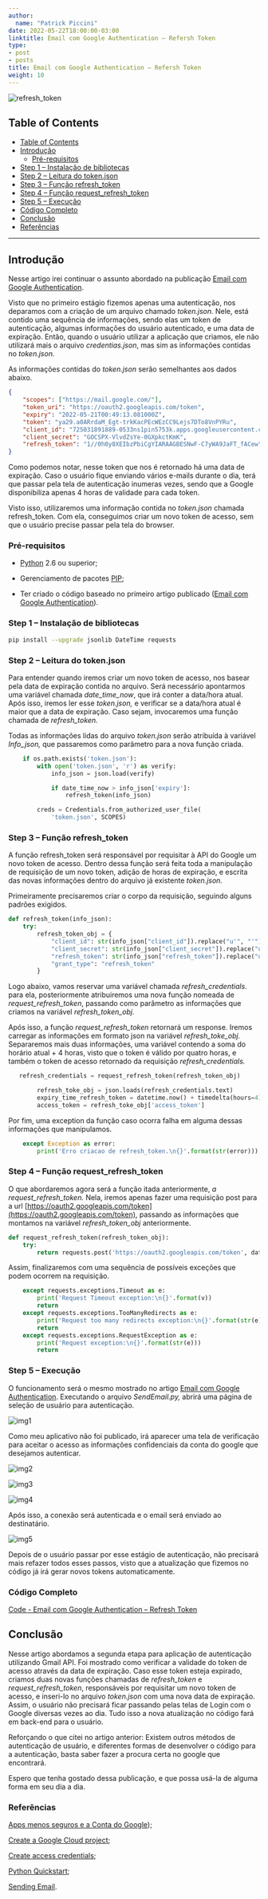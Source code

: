 ```yaml
---
author:
  name: "Patrick Piccini"
date: 2022-05-22T18:00:00-03:00
linktitle: Email com Google Authentication – Refersh Token
type:
- post
- posts
title: Email com Google Authentication – Refersh Token
weight: 10
---
```


![refresh_token](/images/google-auth/refresh_token.png)

## Table of Contents
- [Table of Contents](#table-of-contents)
- [Introdução](#introdu%C3%A7%C3%A3o)
    - [Pré-requisitos](#pr%C3%A9-requisitos)
- [Step 1 – Instalação de bibliotecas](#step-1--instala%C3%A7%C3%A3o-de-bibliotecas)
- [Step 2 – Leitura do token.json](#step-2--leitura-do-tokenjson)
- [Step 3 – Função refresh\_token](#step-3--fun%C3%A7%C3%A3o-refresh%5C_token)
- [Step 4 – Função request\_refresh\_token](#step-4--fun%C3%A7%C3%A3o-request%5C_refresh%5C_token)
- [Step 5 – Execução](#step-5--execu%C3%A7%C3%A3o)
- [Código Completo](#c%C3%B3digo-completo)
- [Conclusão](#conclus%C3%A3o)
- [Referências](#refer%C3%AAncias)
---

## Introdução 


Nesse artigo irei continuar o assunto abordado na publicação [Email com Google Authentication](https://patrickpiccini.github.io/posts/google-auth/).

Visto que no primeiro estágio fizemos apenas uma autenticação, nos deparamos com a criação de um arquivo chamado _token.json._ Nele, está contido uma sequência de informações, sendo elas um token de autenticação, algumas informações do usuário autenticado, e uma data de expiração. Então, quando o usuário utilizar a aplicação que criamos, ele não utilizará mais o arquivo _credentias.json_, mas sim as informações contidas no _token.json._

As informações contidas do _token.json_ serão semelhantes aos dados abaixo.

~~~json
{
    "scopes": ["https://mail.google.com/"],
    "token_uri": "https://oauth2.googleapis.com/token",
    "expiry": "2022-05-21T00:49:13.081000Z",
    "token": "ya29.a0ARrdaM_Egt-trkKacPEcWEzCC9Lejs7DTo8VnPYRu",
    "client_id": "725031891889-0533ns1pin5753k.apps.googleusercontent.com",
    "client_secret": "GOCSPX-VlvdZsYe-0GXpkctKmK",
    "refresh_token": "1//0h0y8XEIbzPbiCgYIARAAGBESNwF-C7yWA9JaFT_fACew"
}
~~~

Como podemos notar, nesse token que nos é retornado há uma data de expiração. Caso o usuário fique enviando vários e-mails durante o dia, terá que passar pela tela de autenticação inumeras vezes, sendo que a Google disponibiliza apenas 4 horas de validade para cada token.

Visto isso, utilizaremos uma informação contida no _token.json_ chamada refresh\_token. Com ela, conseguimos criar um novo token de acesso, sem que o usuário precise passar pela tela do browser.

### Pré-requisitos

- [Python](https://www.python.org/downloads/) 2.6 ou superior;

- Gerenciamento de pacotes [PIP](https://pypi.org/project/pip/);

- Ter criado o código baseado no primeiro artigo publicado ([Email com Google Authentication](https://patrickpiccini.github.io/posts/google-auth/)).

### Step 1 – Instalação de bibliotecas

~~~ bash
pip install --upgrade jsonlib DateTime requests
~~~

### Step 2 – Leitura do token.json

Para entender quando iremos criar um novo token de acesso, nos basear pela data de expiração contida no arquivo. Será necessário apontarmos uma variável chamada _date\_time\_now_, que irá conter a data/hora atual. Após isso, iremos ler esse _token.json,_ e verificar se a data/hora atual é maior que a data de expiração. Caso sejam, invocaremos uma função chamada de _refresh\_token._

Todas as informações lidas do arquivo _token.json_ serão atribuída à variável _Info\_json,_ que passaremos como parâmetro para a nova função criada.

~~~python
    if os.path.exists('token.json'):
        with open('token.json', 'r') as verify:
            info_json = json.load(verify)

            if date_time_now > info_json['expiry']:
                refresh_token(info_json)

        creds = Credentials.from_authorized_user_file(
            'token.json', SCOPES)
~~~

### Step 3 – Função refresh\_token

A função refresh\_token será responsável por requisitar à API do Google um novo token de acesso. Dentro dessa função será feita toda a manipulação de requisição de um novo token, adição de horas de expiração, e escrita das novas informações dentro do arquivo já existente _token.json._

Primeiramente precisaremos criar o corpo da requisição, seguindo alguns padrões exigidos.

~~~python
def refresh_token(info_json):
    try:
        refresh_token_obj = {
            "client_id": str(info_json["client_id"]).replace("u'", "'"),
            "client_secret": str(info_json["client_secret"]).replace("u'", "'"),
            "refresh_token": str(info_json["refresh_token"]).replace("u'", "'"), 
            "grant_type": "refresh_token"
        }
~~~

Logo abaixo, vamos reservar uma variável chamada _refresh\_credentials_. para ela, posteriormente atribuiremos uma nova função nomeada de _request\_refresh\_token_, passando como parâmetro as informações que criamos na variável _refresh\_token\_obj._

Após isso, a função _request\_refresh\_token_ retornará um response. Iremos carregar as informações em formato json na variável _refresh\_toke\_obj._ Separaremos mais duas informações, uma variável contendo a soma do horário atual + 4 horas, visto que o token é válido por quatro horas, e também o token de acesso retornado da requisição _refresh\_credentials._

~~~ python
   refresh_credentials = request_refresh_token(refresh_token_obj)

        refresh_toke_obj = json.loads(refresh_credentials.text)
        expiry_time_refresh_token = datetime.now() + timedelta(hours=4)
        access_token = refresh_toke_obj['access_token']
~~~

Por fim, uma exception da função caso ocorra falha em alguma dessas informações que manipulamos.

~~~ python
    except Exception as error:
        print('Erro criacao de refresh_token.\n{}'.format(str(error)))
~~~

### Step 4 – Função request\_refresh\_token

O que abordaremos agora será a função itada anteriormente, _a request\_refresh\_token._ Nela, iremos apenas fazer uma requisição post para a url [https://oauth2.googleapis.com/token](https://oauth2.googleapis.com/token), passando as informações que montamos na variável _refresh\_token\_obj_ anteriormente.

~~~python
def request_refresh_token(refresh_token_obj):
    try:
        return requests.post('https://oauth2.googleapis.com/token', data=refresh_token_obj)
~~~

Assim, finalizaremos com uma sequência de possíveis exceções que podem ocorrem na requisição.

~~~python
    except requests.exceptions.Timeout as e:
        print('Request Timeout exception:\n{}'.format(v))
        return
    except requests.exceptions.TooManyRedirects as e:
        print('Request too many redirects exception:\n{}'.format(str(e)))
        return
    except requests.exceptions.RequestException as e:
        print('Request exception:\n{}'.format(str(e)))
        return
~~~

### Step 5 – Execução

O funcionamento será o mesmo mostrado no artigo [Email com Google Authentication](https://patrickpiccini.github.io/posts/google-auth/).
Executando o arquivo _SendEmail.py,_ abrirá uma página de seleção de usuário para autenticação.

![img1](/images/google-auth/img1.png)

Como meu aplicativo não foi publicado, irá aparecer uma tela de verificação para aceitar o acesso as informações confidenciais da conta do google que desejamos autenticar.

![img2](/images/google-auth/img2.png)

![img3](/images/google-auth/img3.png)

![img4](/images/google-auth/img4.png)

Após isso, a conexão será autenticada e o email será enviado ao destinatário.

![img5](/images/google-auth/img5.png)

Depois de o usuário passar por esse estágio de autenticação, não precisará mais refazer todos esses passos, visto que a atualização que fizemos no código já irá gerar novos tokens automaticamente.

### Código Completo

[Code - Email com Google Authentication – Refresh Token](https://github.com/patrickpiccini/email-google-auth-2)

## Conclusão

Nesse artigo abordamos a segunda etapa para aplicação de autenticação utilizando Gmail API. Foi mostrado como verificar a validade do token de acesso através da data de expiração. Caso esse token esteja expirado, criamos duas novas funções chamadas de _refresh\_token_ e _request\_refresh\_token_, responsáveis por requisitar um novo token de acesso, e inseri-lo no arquivo _token.json_ com uma nova data de expiração. Assim, o usuário não precisará ficar passando pelas telas de Login com o Google diversas vezes ao dia. Tudo isso a nova atualização no código fará em back-end para o usuário.

Reforçando o que citei no artigo anterior: Existem outros métodos de autenticação de usuário, e diferentes formas de desenvolver o código para a autenticação, basta saber fazer a procura certa no google que encontrará.

Espero que tenha gostado dessa publicação, e que possa usá-la de alguma forma em seu dia a dia.

### Referências

[Apps menos seguros e a Conta do Google](https://support.google.com/accounts/answer/6010255?p=less-secure-apps&amp;hl=pt-BR&amp;visit_id=637824317526826001-2187211079&amp;rd=1));

[Create a Google Cloud project](https://developers.google.com/workspace/guides/create-project);

[Create access credentials](https://developers.google.com/workspace/guides/create-credentials);

[Python Quickstart](https://developers.google.com/gmail/api/quickstart/python);

[Sending Email](https://developers.google.com/gmail/api/guides/sending).